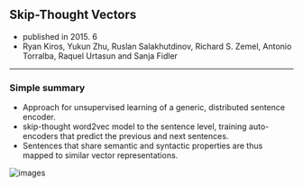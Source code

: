 ## Skip-Thought Vectors

- published in 2015. 6
- Ryan Kiros, Yukun Zhu, Ruslan Salakhutdinov, Richard S. Zemel, Antonio Torralba, Raquel Urtasun and Sanja Fidler

----

### Simple summary

- Approach for unsupervised learning of a generic, distributed sentence encoder.
- skip-thought word2vec model to the sentence level, training auto-encoders that predict the previous and next sentences.
- Sentences that share semantic and syntactic properties are thus mapped
to similar vector representations.

![images](../../images/skip_thought_vectors_1.jpg)